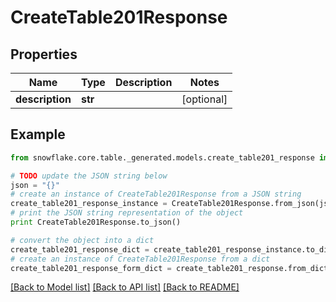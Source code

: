 # CreateTable201Response


## Properties
Name | Type | Description | Notes
------------ | ------------- | ------------- | -------------
**description** | **str** |  | [optional] 

## Example

```python
from snowflake.core.table._generated.models.create_table201_response import CreateTable201Response

# TODO update the JSON string below
json = "{}"
# create an instance of CreateTable201Response from a JSON string
create_table201_response_instance = CreateTable201Response.from_json(json)
# print the JSON string representation of the object
print CreateTable201Response.to_json()

# convert the object into a dict
create_table201_response_dict = create_table201_response_instance.to_dict()
# create an instance of CreateTable201Response from a dict
create_table201_response_form_dict = create_table201_response.from_dict(create_table201_response_dict)
```
[[Back to Model list]](../README.md#documentation-for-models) [[Back to API list]](../README.md#documentation-for-api-endpoints) [[Back to README]](../README.md)


